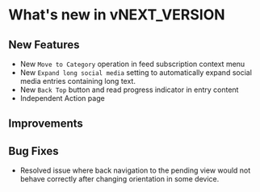# What's new in vNEXT_VERSION

## New Features

- New `Move to Category` operation in feed subscription context menu
- New `Expand long social media` setting to automatically expand social media entries containing long text.
- New `Back Top` button and read progress indicator in entry content
- Independent Action page

## Improvements

## Bug Fixes

- Resolved issue where back navigation to the pending view would not behave correctly after changing orientation in some device.
